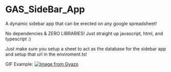 # GAS_SideBar_App
A dynamic sidebar app that can be erected on any google spreadsheet! 

No dependencies & ZERO LIBRARIES! Just straight up javascript, html, and typescript :)

Just make sure you setup a sheet to act as the database for the sidebar app and setup that url in the enviroment.ts! 

GIF Example:
[![Image from Gyazo](https://i.gyazo.com/10c149fa1bf772a29cf3ca2163220297.gif)](https://i.gyazo.com/10c149fa1bf772a29cf3ca2163220297.mp4)
